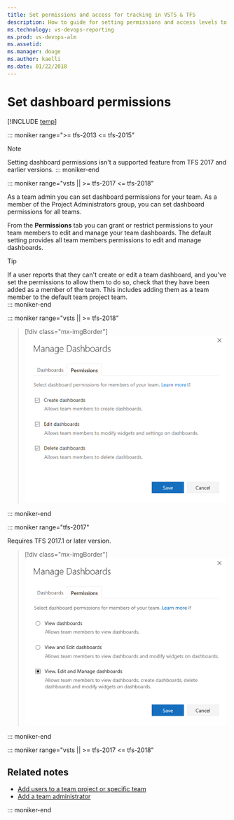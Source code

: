 ```yaml
---
title: Set permissions and access for tracking in VSTS & TFS
description: How to guide for setting permissions and access levels to support work tracking tasks (VSTS and Team Foundation Server)
ms.technology: vs-devops-reporting
ms.prod: vs-devops-alm
ms.assetid: 
ms.manager: douge
ms.author: kaelli
ms.date: 01/22/2018
---
```


<a id="set-permissions">  </a>
# Set dashboard permissions    

[!INCLUDE [temp](../../_shared/banner-vsts-tfs.md)]

::: moniker range=">= tfs-2013 <= tfs-2015"
> [!NOTE]   
> Setting dashboard permissions isn't a supported feature from TFS 2017 and earlier versions. 
::: moniker-end

<!---
**VSTS | TFS 2018 | TFS 2017.1**

>[!NOTE]  
>**Feature availability:**  For VSTS and TFS 2017.1 and later versions, you can set dashboard permissions. 
-->
::: moniker range="vsts || >= tfs-2017 <= tfs-2018"

As a team admin you can set dashboard permissions for your team. As a member of the Project Administrators group, you can set dashboard permissions for all teams.  

From the **Permissions** tab you can grant or restrict permissions to your team members to edit and manage your team dashboards. The default setting provides all team members permissions to edit and manage dashboards.  

> [!TIP]    
> If a user reports that they can't create or edit a team dashboard, and you've set the permissions to allow them to do so, check that they have been added as a member of the team. This includes adding them as a team member to the default team project team.   
::: moniker-end

::: moniker range="vsts || >= tfs-2018"

> [!div class="mx-imgBorder"]
![Manage dashboards - permissions dialog, VSTS and TFS 2018](_img/dashboards-permissions.png) 

::: moniker-end

::: moniker range="tfs-2017"

Requires TFS 2017.1 or later version. 

> [!div class="mx-imgBorder"]
![Manage dashboards - permissions dialog, 2017.1](_img/dashboards-permissions-tfs.png) 

::: moniker-end

::: moniker range="vsts || >= tfs-2017 <= tfs-2018"
## Related notes

- [Add users to a team project or specific team](../../security/add-users-team-project.md)
- [Add a team administrator](../../work/scale/add-team-administrator.md)
 
::: moniker-end